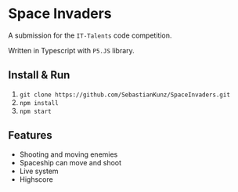 # Space Invaders
A submission for the `IT-Talents` code competition.

Written in Typescript with `P5.JS` library.

## Install & Run

1. `git clone https://github.com/SebastianKunz/SpaceInvaders.git`
2. `npm install`
3. `npm start`


## Features
- Shooting and moving enemies
- Spaceship can move and shoot
- Live system
- Highscore
